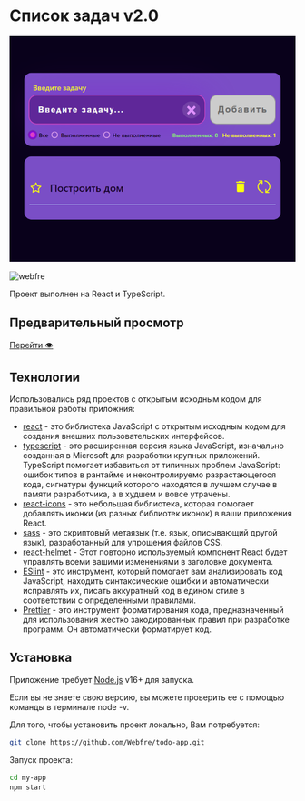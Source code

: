 # Список задач v2.0

![Image alt](https://github.com/Webfre/todo-app/blob/main/src/Image/2023-03-17_11-07-56.png)

<p align="left"> <img src="https://komarev.com/ghpvc/?username=webfre&label=Profile%20views&color=0e75b6&style=flat" alt="webfre" /> </p>

Проект выполнен на React и TypeScript.

## Предварительный просмотр

<a href="https://webfre.github.io/words-play/todo-app" target="_blank">Перейти 👁</a>

## Технологии

Использовались ряд проектов с открытым исходным кодом для правильной работы приложния:

- [react](https://reactjs.org/) - это библиотека JavaScript с открытым исходным кодом для создания внешних пользовательских интерфейсов.
- [typescript](https://create-react-app.dev/docs/adding-typescript/) - это расширенная версия языка JavaScript, изначально созданная в Microsoft для разработки крупных приложений. TypeScript помогает избавиться от типичных проблем JavaScript: ошибок типов в рантайме и неконтролируемо разрастающегося кода, сигнатуры функций которого находятся в лучшем случае в памяти разработчика, а в худшем и вовсе утрачены.
- [react-icons](https://react-icons.github.io/react-icons/) - это небольшая библиотека, которая помогает добавлять иконки (из разных библиотек иконок) в ваши приложения React.
- [sass](https://sass-lang.com/) - это скриптовый метаязык (т.е. язык, описывающий другой язык), разработанный для упрощения файлов CSS.
- [react-helmet](https://www.npmjs.com/package/react-helmet) - Этот повторно используемый компонент React будет управлять всеми вашими изменениями в заголовке документа.
- [ESlint](https://github.com/eslint/eslint) - это инструмент, который помогает вам анализировать код JavaScript, находить синтаксические ошибки и автоматически исправлять их, писать аккуратный код в едином стиле в соответствии с определенными правилами.
- [Prettier](https://prettier.io/) - это инструмент форматирования кода, предназначенный для использования жестко закодированных правил при разработке программ. Он автоматически форматирует код.

## Установка

Приложение требует [Node.js](https://nodejs.org/) v16+ для запуска.

Если вы не знаете свою версию, вы можете проверить ее с помощью команды в терминале node -v.

Для того, чтобы установить проект локально, Вам потребуется:

```sh
git clone https://github.com/Webfre/todo-app.git
```

Запуск проекта:

```sh
cd my-app
npm start
```
